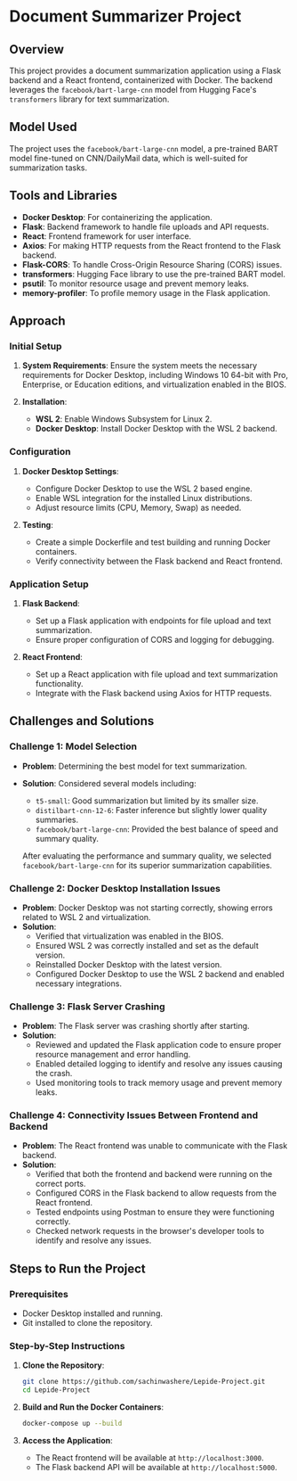 # Document Summarizer Project

## Overview

This project provides a document summarization application using a Flask backend and a React frontend, containerized with Docker. The backend leverages the `facebook/bart-large-cnn` model from Hugging Face's `transformers` library for text summarization.

## Model Used

The project uses the `facebook/bart-large-cnn` model, a pre-trained BART model fine-tuned on CNN/DailyMail data, which is well-suited for summarization tasks.

## Tools and Libraries

- **Docker Desktop**: For containerizing the application.
- **Flask**: Backend framework to handle file uploads and API requests.
- **React**: Frontend framework for user interface.
- **Axios**: For making HTTP requests from the React frontend to the Flask backend.
- **Flask-CORS**: To handle Cross-Origin Resource Sharing (CORS) issues.
- **transformers**: Hugging Face library to use the pre-trained BART model.
- **psutil**: To monitor resource usage and prevent memory leaks.
- **memory-profiler**: To profile memory usage in the Flask application.

## Approach

### Initial Setup

1. **System Requirements**: Ensure the system meets the necessary requirements for Docker Desktop, including Windows 10 64-bit with Pro, Enterprise, or Education editions, and virtualization enabled in the BIOS.

2. **Installation**:
   - **WSL 2**: Enable Windows Subsystem for Linux 2.
   - **Docker Desktop**: Install Docker Desktop with the WSL 2 backend.

### Configuration

1. **Docker Desktop Settings**:
   - Configure Docker Desktop to use the WSL 2 based engine.
   - Enable WSL integration for the installed Linux distributions.
   - Adjust resource limits (CPU, Memory, Swap) as needed.

2. **Testing**:
   - Create a simple Dockerfile and test building and running Docker containers.
   - Verify connectivity between the Flask backend and React frontend.

### Application Setup

1. **Flask Backend**:
   - Set up a Flask application with endpoints for file upload and text summarization.
   - Ensure proper configuration of CORS and logging for debugging.

2. **React Frontend**:
   - Set up a React application with file upload and text summarization functionality.
   - Integrate with the Flask backend using Axios for HTTP requests.

## Challenges and Solutions

### Challenge 1: Model Selection

- **Problem**: Determining the best model for text summarization.
- **Solution**: Considered several models including:
  - `t5-small`: Good summarization but limited by its smaller size.
  - `distilbart-cnn-12-6`: Faster inference but slightly lower quality summaries.
  - `facebook/bart-large-cnn`: Provided the best balance of speed and summary quality.
  
  After evaluating the performance and summary quality, we selected `facebook/bart-large-cnn` for its superior summarization capabilities.

### Challenge 2: Docker Desktop Installation Issues

- **Problem**: Docker Desktop was not starting correctly, showing errors related to WSL 2 and virtualization.
- **Solution**:
  - Verified that virtualization was enabled in the BIOS.
  - Ensured WSL 2 was correctly installed and set as the default version.
  - Reinstalled Docker Desktop with the latest version.
  - Configured Docker Desktop to use the WSL 2 backend and enabled necessary integrations.

### Challenge 3: Flask Server Crashing

- **Problem**: The Flask server was crashing shortly after starting.
- **Solution**:
  - Reviewed and updated the Flask application code to ensure proper resource management and error handling.
  - Enabled detailed logging to identify and resolve any issues causing the crash.
  - Used monitoring tools to track memory usage and prevent memory leaks.

### Challenge 4: Connectivity Issues Between Frontend and Backend

- **Problem**: The React frontend was unable to communicate with the Flask backend.
- **Solution**:
  - Verified that both the frontend and backend were running on the correct ports.
  - Configured CORS in the Flask backend to allow requests from the React frontend.
  - Tested endpoints using Postman to ensure they were functioning correctly.
  - Checked network requests in the browser's developer tools to identify and resolve any issues.

## Steps to Run the Project

### Prerequisites

- Docker Desktop installed and running.
- Git installed to clone the repository.

### Step-by-Step Instructions

1. **Clone the Repository**:
    ```bash
    git clone https://github.com/sachinwashere/Lepide-Project.git
    cd Lepide-Project
    ```

2. **Build and Run the Docker Containers**:
    ```bash
    docker-compose up --build
    ```

3. **Access the Application**:
    - The React frontend will be available at `http://localhost:3000`.
    - The Flask backend API will be available at `http://localhost:5000`.


